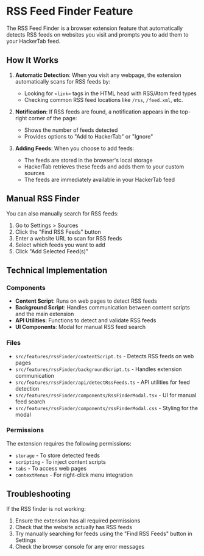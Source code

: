 # RSS Feed Finder Feature

The RSS Feed Finder is a browser extension feature that automatically detects RSS feeds on websites you visit and prompts you to add them to your HackerTab feed.

## How It Works

1. **Automatic Detection**: When you visit any webpage, the extension automatically scans for RSS feeds by:

   - Looking for `<link>` tags in the HTML head with RSS/Atom feed types
   - Checking common RSS feed locations like `/rss`, `/feed.xml`, etc.

2. **Notification**: If RSS feeds are found, a notification appears in the top-right corner of the page:

   - Shows the number of feeds detected
   - Provides options to "Add to HackerTab" or "Ignore"

3. **Adding Feeds**: When you choose to add feeds:
   - The feeds are stored in the browser's local storage
   - HackerTab retrieves these feeds and adds them to your custom sources
   - The feeds are immediately available in your HackerTab feed

## Manual RSS Finder

You can also manually search for RSS feeds:

1. Go to Settings > Sources
2. Click the "Find RSS Feeds" button
3. Enter a website URL to scan for RSS feeds
4. Select which feeds you want to add
5. Click "Add Selected Feed(s)"

## Technical Implementation

### Components

- **Content Script**: Runs on web pages to detect RSS feeds
- **Background Script**: Handles communication between content scripts and the main extension
- **API Utilities**: Functions to detect and validate RSS feeds
- **UI Components**: Modal for manual RSS feed search

### Files

- `src/features/rssFinder/contentScript.ts` - Detects RSS feeds on web pages
- `src/features/rssFinder/backgroundScript.ts` - Handles extension communication
- `src/features/rssFinder/api/detectRssFeeds.ts` - API utilities for feed detection
- `src/features/rssFinder/components/RssFinderModal.tsx` - UI for manual feed search
- `src/features/rssFinder/components/rssFinderModal.css` - Styling for the modal

### Permissions

The extension requires the following permissions:

- `storage` - To store detected feeds
- `scripting` - To inject content scripts
- `tabs` - To access web pages
- `contextMenus` - For right-click menu integration

## Troubleshooting

If the RSS finder is not working:

1. Ensure the extension has all required permissions
2. Check that the website actually has RSS feeds
3. Try manually searching for feeds using the "Find RSS Feeds" button in Settings
4. Check the browser console for any error messages

